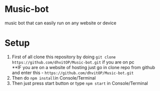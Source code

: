 # Music-bot
music bot that can easily run on any website or device
# Setup
1) First of all clone this repository by doing `git clone https://github.com/dhvitOP/Music-bot.git` if you are on pc <br >
**IF you are on a website of hosting just go in clone repo from github and enter this - `https://github.com/dhvitOP/Music-bot.git` <br >
2) Then do `npm install`in Console/Terminal <br >
3) Then just press start button or type `npm start` in Console/Terminal <br >
